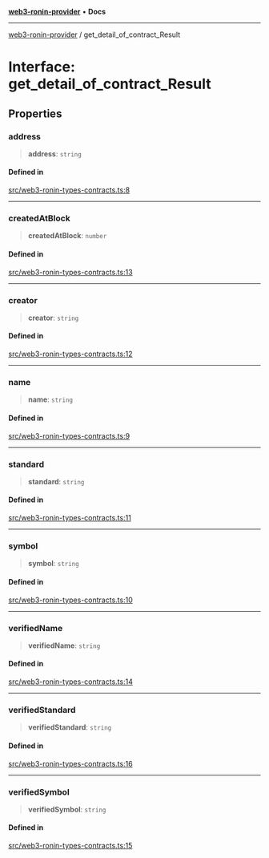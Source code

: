 [**web3-ronin-provider**](../README.md) • **Docs**

***

[web3-ronin-provider](../globals.md) / get\_detail\_of\_contract\_Result

# Interface: get\_detail\_of\_contract\_Result

## Properties

### address

> **address**: `string`

#### Defined in

[src/web3-ronin-types-contracts.ts:8](https://github.com/chuacw/web3-ronin-provider/blob/4a3e9d183c6bab0e7301d6bb6cb7346d9988c1ec/src/web3-ronin-types-contracts.ts#L8)

***

### createdAtBlock

> **createdAtBlock**: `number`

#### Defined in

[src/web3-ronin-types-contracts.ts:13](https://github.com/chuacw/web3-ronin-provider/blob/4a3e9d183c6bab0e7301d6bb6cb7346d9988c1ec/src/web3-ronin-types-contracts.ts#L13)

***

### creator

> **creator**: `string`

#### Defined in

[src/web3-ronin-types-contracts.ts:12](https://github.com/chuacw/web3-ronin-provider/blob/4a3e9d183c6bab0e7301d6bb6cb7346d9988c1ec/src/web3-ronin-types-contracts.ts#L12)

***

### name

> **name**: `string`

#### Defined in

[src/web3-ronin-types-contracts.ts:9](https://github.com/chuacw/web3-ronin-provider/blob/4a3e9d183c6bab0e7301d6bb6cb7346d9988c1ec/src/web3-ronin-types-contracts.ts#L9)

***

### standard

> **standard**: `string`

#### Defined in

[src/web3-ronin-types-contracts.ts:11](https://github.com/chuacw/web3-ronin-provider/blob/4a3e9d183c6bab0e7301d6bb6cb7346d9988c1ec/src/web3-ronin-types-contracts.ts#L11)

***

### symbol

> **symbol**: `string`

#### Defined in

[src/web3-ronin-types-contracts.ts:10](https://github.com/chuacw/web3-ronin-provider/blob/4a3e9d183c6bab0e7301d6bb6cb7346d9988c1ec/src/web3-ronin-types-contracts.ts#L10)

***

### verifiedName

> **verifiedName**: `string`

#### Defined in

[src/web3-ronin-types-contracts.ts:14](https://github.com/chuacw/web3-ronin-provider/blob/4a3e9d183c6bab0e7301d6bb6cb7346d9988c1ec/src/web3-ronin-types-contracts.ts#L14)

***

### verifiedStandard

> **verifiedStandard**: `string`

#### Defined in

[src/web3-ronin-types-contracts.ts:16](https://github.com/chuacw/web3-ronin-provider/blob/4a3e9d183c6bab0e7301d6bb6cb7346d9988c1ec/src/web3-ronin-types-contracts.ts#L16)

***

### verifiedSymbol

> **verifiedSymbol**: `string`

#### Defined in

[src/web3-ronin-types-contracts.ts:15](https://github.com/chuacw/web3-ronin-provider/blob/4a3e9d183c6bab0e7301d6bb6cb7346d9988c1ec/src/web3-ronin-types-contracts.ts#L15)

